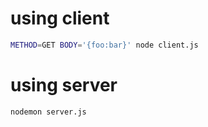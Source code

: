 # using client
```sh
METHOD=GET BODY='{foo:bar}' node client.js
```

# using server
```sh
nodemon server.js
```